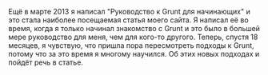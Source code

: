  Ещё в марте 2013 я написал "Руководство к Grunt для начинающих" и это стала наиболее посещаемая статья моего сайта. Я написал её во время, когда я только начинал знакомство с Grunt и это было в большей мере руководство для меня, чем для кого-то другого. Теперь, спустя 18 месяцев, я чувствую, что пришла пора пересмотреть подходы к Grunt, потому что за это время я многому научился. Об этих новых подходах и пойдёт речь в статье.